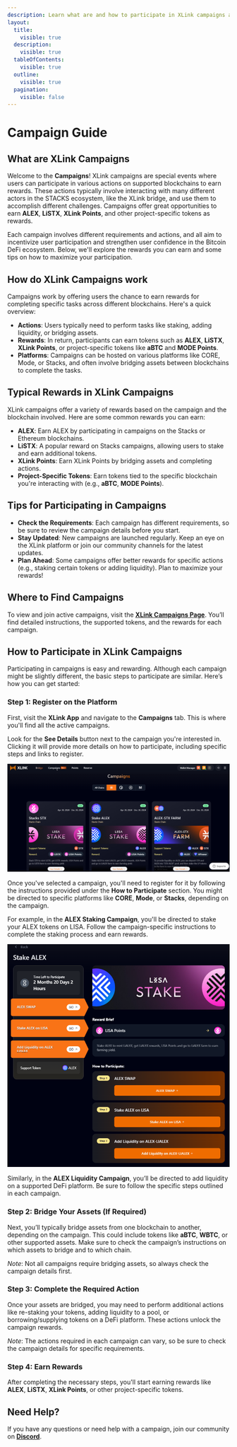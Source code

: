 ```yaml
---
description: Learn what are and how to participate in XLink campaigns and earn rewards.
layout:
  title:
    visible: true
  description:
    visible: true
  tableOfContents:
    visible: true
  outline:
    visible: true
  pagination:
    visible: false
---
```


# Campaign Guide

## What are XLink Campaigns

Welcome to the **Campaigns**! XLink campaigns are special events where users can participate in various actions on supported blockchains to earn rewards. These actions typically involve interacting with many different actors in the STACKS ecosystem, like the XLink bridge, and use them to accomplish different challenges. Campaigns offer great opportunities to earn **ALEX**, **LiSTX**, **XLink Points**, and other project-specific tokens as rewards.

Each campaign involves different requirements and actions, and all aim to incentivize user participation and strengthen user confidence in the Bitcoin DeFi ecosystem. Below, we'll explore the rewards you can earn and some tips on how to maximize your participation.

## How do XLink Campaigns work

Campaigns work by offering users the chance to earn rewards for completing specific tasks across different blockchains. Here's a quick overview:

- **Actions**: Users typically need to perform tasks like staking, adding liquidity, or bridging assets.
- **Rewards**: In return, participants can earn tokens such as **ALEX**, **LiSTX**, **XLink Points**, or project-specific tokens like **aBTC** and **MODE Points**.
- **Platforms**: Campaigns can be hosted on various platforms like CORE, Mode, or Stacks, and often involve bridging assets between blockchains to complete the tasks.

## Typical Rewards in XLink Campaigns

XLink campaigns offer a variety of rewards based on the campaign and the blockchain involved. Here are some common rewards you can earn:

- **ALEX**: Earn ALEX by participating in campaigns on the Stacks or Ethereum blockchains.
- **LiSTX**: A popular reward on Stacks campaigns, allowing users to stake and earn additional tokens.
- **XLink Points**: Earn XLink Points by bridging assets and completing actions.
- **Project-Specific Tokens**: Earn tokens tied to the specific blockchain you're interacting with (e.g., **aBTC**, **MODE Points**).

## Tips for Participating in Campaigns

- **Check the Requirements**: Each campaign has different requirements, so be sure to review the campaign details before you start.
- **Stay Updated**: New campaigns are launched regularly. Keep an eye on the XLink platform or join our community channels for the latest updates.
- **Plan Ahead**: Some campaigns offer better rewards for specific actions (e.g., staking certain tokens or adding liquidity). Plan to maximize your rewards!

## Where to Find Campaigns

To view and join active campaigns, visit the [**XLink Campaigns Page**](https://app.xlink.network/bridge-campaign). You’ll find detailed instructions, the supported tokens, and the rewards for each campaign.

## How to Participate in XLink Campaigns

Participating in campaigns is easy and rewarding. Although each campaign might be slightly different, the basic steps to participate are similar. Here’s how you can get started:

### Step 1: **Register on the Platform**
First, visit the **XLink App** and navigate to the **Campaigns** tab. This is where you'll find all the active campaigns. 

Look for the **See Details** button next to the campaign you're interested in. Clicking it will provide more details on how to participate, including specific steps and links to register.

![Campaign Browsing](../.gitbook/assets/campaigns/campaigns-menu.png)

Once you've selected a campaign, you'll need to register for it by following the instructions provided under the **How to Participate** section. You might be directed to specific platforms like **CORE**, **Mode**, or **Stacks**, depending on the campaign.

For example, in the **ALEX Staking Campaign**, you'll be directed to stake your ALEX tokens on LISA. Follow the campaign-specific instructions to complete the staking process and earn rewards.

![ALEX Staking Campaign Example](../.gitbook/assets/campaigns/alex-staking-example.png)

Similarly, in the **ALEX Liquidity Campaign**, you’ll be directed to add liquidity on a supported DeFi platform. Be sure to follow the specific steps outlined in each campaign.
   
### Step 2: **Bridge Your Assets** (If Required)
Next, you’ll typically bridge assets from one blockchain to another, depending on the campaign. This could include tokens like **aBTC**, **WBTC**, or other supported assets. Make sure to check the campaign’s instructions on which assets to bridge and to which chain.

*Note*: Not all campaigns require bridging assets, so always check the campaign details first.

   <!-- *screenshot here showing the bridge interface and how to select assets for bridging.*
   ![Bridge Assets](../.gitbook/assets/special-features/bridge-assets.png) -->

### Step 3: **Complete the Required Action**
Once your assets are bridged, you may need to perform additional actions like re-staking your tokens, adding liquidity to a pool, or borrowing/supplying tokens on a DeFi platform. These actions unlock the campaign rewards.

*Note*: The actions required in each campaign can vary, so be sure to check the campaign details for specific requirements.
  
  <!-- *screenshot here showing an example of completing an action like staking or adding liquidity.* 
  ![Staking and Liquidity](../.gitbook/assets/special-features/staking-liquidity.png) -->

### Step 4: **Earn Rewards**
After completing the necessary steps, you'll start earning rewards like **ALEX**, **LiSTX**, **XLink Points**, or other project-specific tokens.
   
  <!-- *screenshot here showing how rewards are tracked or where users can see their earned rewards.*
  ![Earn Rewards](../.gitbook/assets/special-features/earn-rewards.png) -->

## Need Help?

If you have any questions or need help with a campaign, join our community on [**Discord**](https://discord.com/invite/xlink).
